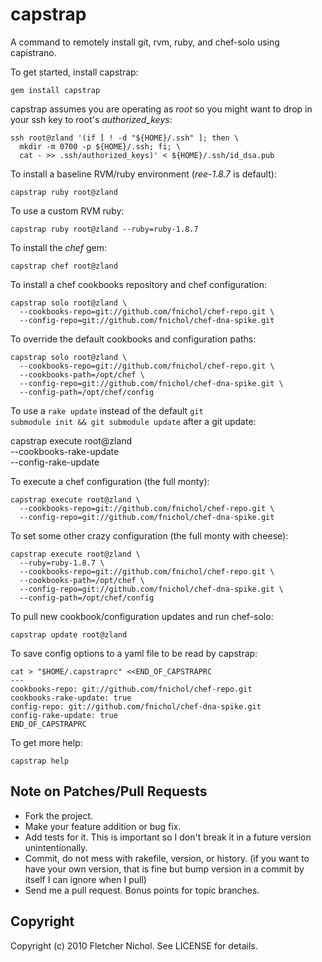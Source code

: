 # capstrap

A command to remotely install git, rvm, ruby, and chef-solo using capistrano.

To get started, install capstrap:

    gem install capstrap

capstrap assumes you are operating as *root* so you might want to drop in
your ssh key to root's *authorized_keys*:

    ssh root@zland '(if [ ! -d "${HOME}/.ssh" ]; then \
      mkdir -m 0700 -p ${HOME}/.ssh; fi; \
      cat - >> .ssh/authorized_keys)' < ${HOME}/.ssh/id_dsa.pub

To install a baseline RVM/ruby environment (*ree-1.8.7* is default):

    capstrap ruby root@zland

To use a custom RVM ruby:

    capstrap ruby root@zland --ruby=ruby-1.8.7

To install the *chef* gem:

    capstrap chef root@zland

To install a chef cookbooks repository and chef configuration:

    capstrap solo root@zland \
      --cookbooks-repo=git://github.com/fnichol/chef-repo.git \
      --config-repo=git://github.com/fnichol/chef-dna-spike.git

To override the default cookbooks and configuration paths:

    capstrap solo root@zland \
      --cookbooks-repo=git://github.com/fnichol/chef-repo.git \
      --cookbooks-path=/opt/chef \
      --config-repo=git://github.com/fnichol/chef-dna-spike.git \
      --config-path=/opt/chef/config

To use a <code>rake update</code> instead of the default 
<code>git submodule init && git submodule update</code> after a git update:

  capstrap execute root@zland \
    --cookbooks-rake-update \
    --config-rake-update

To execute a chef configuration (the full monty):

    capstrap execute root@zland \
      --cookbooks-repo=git://github.com/fnichol/chef-repo.git \
      --config-repo=git://github.com/fnichol/chef-dna-spike.git

To set some other crazy configuration (the full monty with cheese):

    capstrap execute root@zland \
      --ruby=ruby-1.8.7 \
      --cookbooks-repo=git://github.com/fnichol/chef-repo.git \
      --cookbooks-path=/opt/chef \
      --config-repo=git://github.com/fnichol/chef-dna-spike.git \
      --config-path=/opt/chef/config

To pull new cookbook/configuration updates and run chef-solo:

    capstrap update root@zland

To save config options to a yaml file to be read by capstrap:

    cat > "$HOME/.capstraprc" <<END_OF_CAPSTRAPRC
    ---
    cookbooks-repo: git://github.com/fnichol/chef-repo.git
    cookbooks-rake-update: true
    config-repo: git://github.com/fnichol/chef-dna-spike.git
    config-rake-update: true
    END_OF_CAPSTRAPRC

To get more help:

    capstrap help

## Note on Patches/Pull Requests
 
* Fork the project.
* Make your feature addition or bug fix.
* Add tests for it. This is important so I don't break it in a
  future version unintentionally.
* Commit, do not mess with rakefile, version, or history.
  (if you want to have your own version, that is fine but bump version in a commit by itself I can ignore when I pull)
* Send me a pull request. Bonus points for topic branches.

## Copyright

Copyright (c) 2010 Fletcher Nichol. See LICENSE for details.
